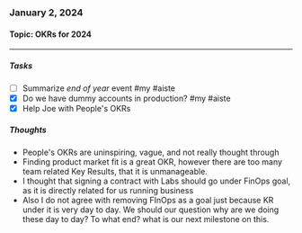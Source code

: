 ### January 2, 2024
#### Topic: OKRs for 2024
----
##### Tasks
- [ ] Summarize *end of year* event #my #aiste
- [x] Do we have dummy accounts in production? #my #aiste
- [x] Help Joe with People's OKRs
##### Thoughts
- People's OKRs are uninspiring, vague, and not really thought through
- Finding product market fit is a great OKR, however there are too many team related Key Results, that it is unmanageable. 
- I thought that signing a contract with Labs should go under FinOps goal, as it is directly related for us running business
- Also I do not agree with removing FInOps as a goal just because KR under it is very day to day. We should our question why are we doing these day to day? To what end? what is our next milestone on this. 



